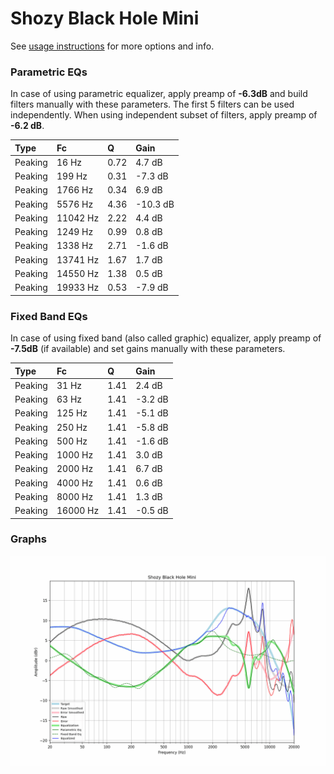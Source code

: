 # Shozy Black Hole Mini
See [usage instructions](https://github.com/jaakkopasanen/AutoEq#usage) for more options and info.

### Parametric EQs
In case of using parametric equalizer, apply preamp of **-6.3dB** and build filters manually
with these parameters. The first 5 filters can be used independently.
When using independent subset of filters, apply preamp of **-6.2 dB**.

| Type    | Fc       |    Q | Gain     |
|:--------|:---------|:-----|:---------|
| Peaking | 16 Hz    | 0.72 | 4.7 dB   |
| Peaking | 199 Hz   | 0.31 | -7.3 dB  |
| Peaking | 1766 Hz  | 0.34 | 6.9 dB   |
| Peaking | 5576 Hz  | 4.36 | -10.3 dB |
| Peaking | 11042 Hz | 2.22 | 4.4 dB   |
| Peaking | 1249 Hz  | 0.99 | 0.8 dB   |
| Peaking | 1338 Hz  | 2.71 | -1.6 dB  |
| Peaking | 13741 Hz | 1.67 | 1.7 dB   |
| Peaking | 14550 Hz | 1.38 | 0.5 dB   |
| Peaking | 19933 Hz | 0.53 | -7.9 dB  |

### Fixed Band EQs
In case of using fixed band (also called graphic) equalizer, apply preamp of **-7.5dB**
(if available) and set gains manually with these parameters.

| Type    | Fc       |    Q | Gain    |
|:--------|:---------|:-----|:--------|
| Peaking | 31 Hz    | 1.41 | 2.4 dB  |
| Peaking | 63 Hz    | 1.41 | -3.2 dB |
| Peaking | 125 Hz   | 1.41 | -5.1 dB |
| Peaking | 250 Hz   | 1.41 | -5.8 dB |
| Peaking | 500 Hz   | 1.41 | -1.6 dB |
| Peaking | 1000 Hz  | 1.41 | 3.0 dB  |
| Peaking | 2000 Hz  | 1.41 | 6.7 dB  |
| Peaking | 4000 Hz  | 1.41 | 0.6 dB  |
| Peaking | 8000 Hz  | 1.41 | 1.3 dB  |
| Peaking | 16000 Hz | 1.41 | -0.5 dB |

### Graphs
![](./Shozy%20Black%20Hole%20Mini.png)